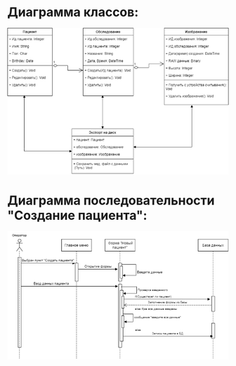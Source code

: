 # Диаграмма классов:
![alt text](class_diagram.png)

# Диаграмма последовательности "Создание пациента":
![alt text](sequence_diagram.png)
